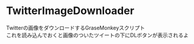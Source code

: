 # TwitterImageDownloader
Twitterの画像をダウンロードするGraseMonkeyスクリプト  
これを読み込んでおくと画像のついたツイートの下にDLボタンが表示されるよ  
